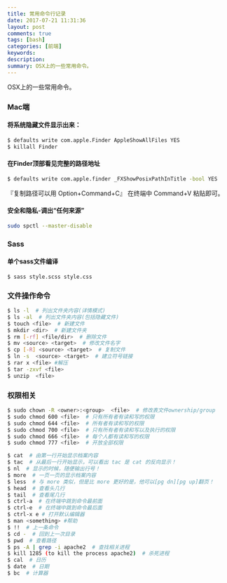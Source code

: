 ```yaml
---
title: 常用命令行记录
date: 2017-07-21 11:31:36
layout: post
comments: true
tags: [bash]
categories: [前端]
keywords:
description:
summary: OSX上的一些常用命令。
---
```


OSX上的一些常用命令。

<!-- more -->
### Mac端
#### 将系统隐藏文件显示出来：
```bash
$ defaults write com.apple.Finder AppleShowAllFiles YES 
$ killall Finder
```

#### 在Finder顶部看见完整的路径地址
```bash
$ defaults write com.apple.finder _FXShowPosixPathInTitle -bool YES
```
『复制路径可以用 Option+Command+C』 在终端中 Command+V 粘贴即可。

#### 安全和隐私-调出“任何来源”
```bash
sudo spctl --master-disable
```

### Sass
#### 单个sass文件编译
```
$ sass style.scss style.css
```

### 文件操作命令
```bash
$ ls -l  # 列出文件夹内容(详情模式)
$ ls -al  # 列出文件夹内容(包括隐藏文件)
$ touch <file>  # 新建文件
$ mkdir <dir>  # 新建文件夹
$ rm [-rf] <file/dir>  # 删除文件
$ mv <source> <target>  # 修改文件名字
$ cp [-R] <source> <target>  # 复制文件
$ ln -s  <source> <target>  # 建立符号链接
$ rar x <file> #解压
$ tar -zxvf <file>
$ unzip  <file>
```

### 权限相关
```bash
$ sudo chown -R <owner>:<group>  <file>  # 修改表文件ownership/group
$ sudo chmod 600 <file>  # 只有所有者有读和写的权限
$ sudo chmod 644 <file>  # 所有者有读和写的权限
$ sudo chmod 700 <file>  # 只有所有者有读和写以及执行的权限
$ sudo chmod 666 <file>  # 每个人都有读和写的权限
$ sudo chmod 777 <file>  # 开放全部权限
```

```bash
$ cat  # 由第一行开始显示档案内容
$ tac  # 从最后一行开始显示，可以看出 tac 是 cat 的反向显示！
$ nl  # 显示的时候，随便输出行号！
$ more  # 一页一页的显示档案内容
$ less  # 与 more 类似，但是比 more 更好的是，他可以[pg dn][pg up]翻页！
$ head  # 查看头几行
$ tail  # 查看尾几行
$ ctrl-a  # 在终端中跳到命令最前面
$ ctrl-e  # 在终端中跳到命令最后面
$ ctrl-x e # 打开默认编辑器
$ man <something> #帮助
$ !!  # 上一条命令
$ cd -  # 回到上一次目录
$ pwd  # 查看路径
$ ps -A | grep -i apache2  # 查找相关进程
$ kill 1285 (to kill the process apache2)  # 杀死进程
$ cal  # 日历
$ date  # 日期
$ bc  # 计算器
```